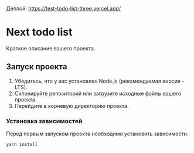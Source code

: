 Деплой: https://test-todo-list-three.vercel.app/

# Next todo list

Краткое описание вашего проекта.

## Запуск проекта

1. Убедитесь, что у вас установлен Node.js (рекомендуемая версия - LTS).
2. Склонируйте репозиторий или загрузите исходные файлы вашего проекта.
3. Перейдите в корневую директорию проекта.

### Установка зависимостей

Перед первым запуском проекта необходимо установить зависимости.

```bash
yarn install 